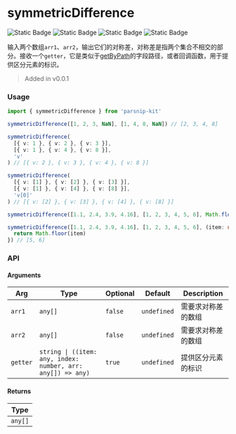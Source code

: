 # symmetricDifference
![Static Badge](https://img.shields.io/badge/Statement%20Coverage-100.00%-brightgreen) ![Static Badge](https://img.shields.io/badge/Branch%20Coverage-100.00%-brightgreen) ![Static Badge](https://img.shields.io/badge/Function%20Coverage-100.00%-brightgreen) ![Static Badge](https://img.shields.io/badge/Line%20Coverage-100.00%-brightgreen)
      
输入两个数组`arr1`、`arr2`，输出它们的对称差，对称差是指两个集合不相交的部分。接收一个`getter`，它是类似于[getByPath](../object/getByPath)的字段路径，或者回调函数，用于提供区分元素的标识。

> Added in v0.0.1



### Usage

```ts
import { symmetricDifference } from 'parsnip-kit'

symmetricDifference([1, 2, 3, NaN], [1, 4, 8, NaN]) // [2, 3, 4, 8]

symmetricDifference(
  [{ v: 1 }, { v: 2 }, { v: 3 }],
  [{ v: 1 }, { v: 4 }, { v: 8 }],
  'v'
) // [{ v: 2 }, { v: 3 }, { v: 4 }, { v: 8 }]

symmetricDifference(
  [{ v: [1] }, { v: [2] }, { v: [3] }],
  [{ v: [1] }, { v: [4] }, { v: [8] }],
  'v[0]'
) // [{ v: [2] }, { v: [3] }, { v: [4] }, { v: [8] }]

symmetricDifference([1.1, 2.4, 3.9, 4.16], [1, 2, 3, 4, 5, 6], Math.floor) // [5, 6]

symmetricDifference([1.1, 2.4, 3.9, 4.16], [1, 2, 3, 4, 5, 6], (item: number, index: number, arr: number[]) => {
  return Math.floor(item)
}) // [5, 6]
```


### API

#### Arguments

| Arg | Type | Optional | Default | Description |
| --- | --- | --- | --- | --- |
| `arr1` | `any[]` | `false` | `undefined` | 需要求对称差的数组  |
| `arr2` | `any[]` | `false` | `undefined` | 需要求对称差的数组  |
| `getter` | `string \| ((item: any, index: number, arr: any[]) => any)` | `true` | `undefined` | 提供区分元素的标识  |

#### Returns

| Type |
| ---  |
| `any[]`  |